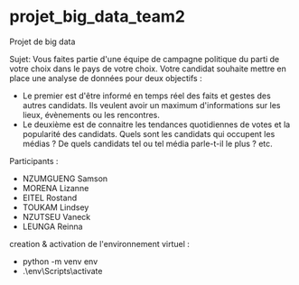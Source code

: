# projet_big_data_team2


Projet de big data

Sujet:
Vous faites partie d'une équipe de campagne politique du parti de votre choix dans le pays de votre choix. 
Votre candidat souhaite mettre en place une analyse de données pour deux objectifs :
  - Le premier est d'être informé en temps réel des faits et gestes des autres candidats. 
   Ils veulent avoir un maximum d'informations sur les lieux, évènements ou les rencontres.
  - Le deuxième est de connaitre les tendances quotidiennes de votes et la popularité des candidats. 
   Quels sont les candidats qui occupent les médias ? De quels candidats tel ou tel média parle-t-il le plus ? etc.



Participants : 
- NZUMGUENG Samson
- MORENA Lizanne
- EITEL Rostand
- TOUKAM Lindsey
- NZUTSEU Vaneck
- LEUNGA Reinna

creation & activation de l'environnement virtuel :
- python -m venv env
- .\env\Scripts\activate



